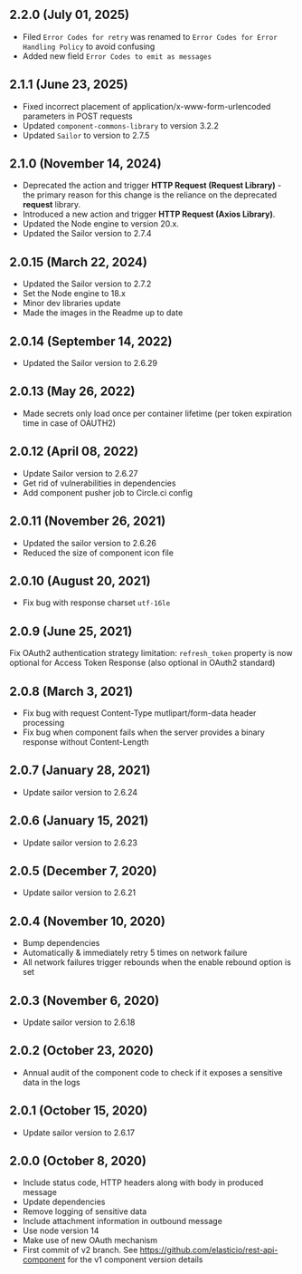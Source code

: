 ## 2.2.0 (July 01, 2025)
* Filed `Error Codes for retry` was renamed to `Error Codes for Error Handling Policy` to avoid confusing
* Added new field `Error Codes to emit as messages`

## 2.1.1 (June 23, 2025)
* Fixed incorrect placement of application/x-www-form-urlencoded parameters in POST requests
* Updated `component-commons-library` to version 3.2.2
* Updated `Sailor` to version to 2.7.5

## 2.1.0 (November 14, 2024)
* Deprecated the action and trigger **HTTP Request (Request Library)** - the primary reason for this change is the reliance on the deprecated **request** library. 
* Introduced a new action and trigger **HTTP Request (Axios Library)**.
* Updated the Node engine to version 20.x.
* Updated the Sailor version to 2.7.4

## 2.0.15 (March 22, 2024)
* Updated the Sailor version to 2.7.2
* Set the Node engine to 18.x
* Minor dev libraries update
* Made the images in the Readme up to date

## 2.0.14 (September 14, 2022)
* Updated the Sailor version to 2.6.29

## 2.0.13 (May 26, 2022)
* Made secrets only load once per container lifetime (per token expiration time in case of OAUTH2)

## 2.0.12 (April 08, 2022)

* Update Sailor version to 2.6.27
* Get rid of vulnerabilities in dependencies
* Add component pusher job to Circle.ci config

## 2.0.11 (November 26, 2021)

* Updated the sailor version to 2.6.26
* Reduced the size of component icon file

## 2.0.10 (August 20, 2021)

* Fix bug with response charset `utf-16le`

## 2.0.9 (June 25, 2021)

Fix OAuth2 authentication strategy limitation: `refresh_token` property is now optional for Access Token Response (also optional in OAuth2 standard)

## 2.0.8 (March 3, 2021)

* Fix bug with request Content-Type mutlipart/form-data header processing
* Fix bug when component fails when the server provides a binary response without Content-Length

## 2.0.7 (January 28, 2021)

* Update sailor version to 2.6.24

## 2.0.6 (January 15, 2021)

* Update sailor version to 2.6.23

## 2.0.5 (December 7, 2020)

* Update sailor version to 2.6.21

## 2.0.4 (November 10, 2020)

* Bump dependencies
* Automatically & immediately retry 5 times on network failure
* All network failures trigger rebounds when the enable rebound option is set

## 2.0.3 (November 6, 2020)

* Update sailor version to 2.6.18

## 2.0.2 (October 23, 2020)

* Annual audit of the component code to check if it exposes a sensitive data in the logs

## 2.0.1 (October 15, 2020)

* Update sailor version to 2.6.17

## 2.0.0 (October 8, 2020)

* Include status code, HTTP headers along with body in produced message
* Update dependencies
* Remove logging of sensitive data
* Include attachment information in outbound message
* Use node version 14
* Make use of new OAuth mechanism
* First commit of v2 branch. See https://github.com/elasticio/rest-api-component for the v1 component version details
